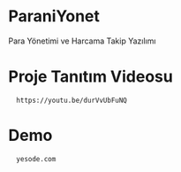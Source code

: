 # ParaniYonet
Para Yönetimi ve Harcama Takip Yazılımı

  # Proje Tanıtım Videosu 
      https://youtu.be/durVvUbFuNQ

  # Demo 
      yesode.com
